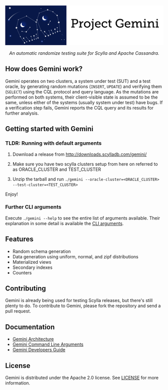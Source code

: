 ![Gemini](docs/images/gemini.png)

<p align="center"><i>An automatic randomize testing suite for Scylla and Apache Cassandra.</i></p>

## How does Gemini work?

Gemini operates on two clusters, a system under test (SUT) and a test oracle, by generating random mutations (`INSERT`, `UPDATE`) and verifying them (`SELECT`) using the CQL protocol and query language. As the mutations are performed on both systems, their client-visible state is assumed to be the same, unless either of the systems (usually system under test) have bugs. If a verification step fails, Gemini reports the CQL query and its results for further analysis.

## Getting started with Gemini

### TLDR: Running with default arguments

1. Download a release from http://downloads.scylladb.com/gemini/

2. Make sure you have two scylla clusters setup from here on referred to as ORACLE_CLUSTER and TEST_CLUSTER

3. Unzip the tarball and run `./gemini --oracle-cluster=<ORACLE_CLUSTER> --test-cluster=<TEST_CLUSTER>`

Enjoy!

### Further CLI arguments

Execute `./gemini --help` to see the entire list of arguments available.
Their explanation in some detail is available the [CLI arguments](cli-arguments.md).

## Features

* Random schema generation
* Data generation using uniform, normal, and zipf distributions
* Materialized views
* Secondary indexes
* Counters

## Contributing

Gemini is already being used for testing Scylla releases, but there's still plenty to do.
To contribute to Gemini, please fork the repository and send a pull request.

## Documentation

* [Gemini Architecture](docs/architecture.md)
* [Gemini Command Line Arguments](docs/cli-arguments.md)
* [Gemini Developers Guide](docs/development.md)

## License

Gemini is distributed under the Apache 2.0 license. See [LICENSE](LICENSE) for more information.
